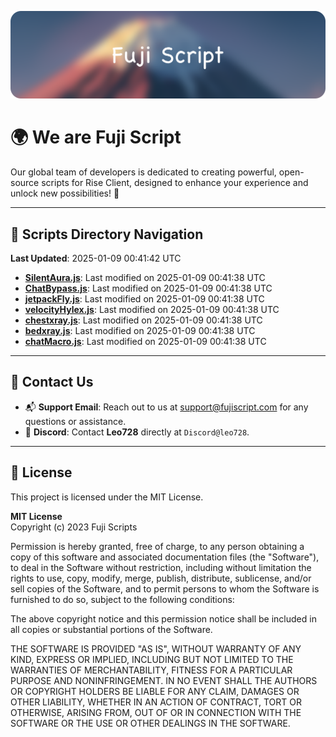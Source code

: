 ![Banner](.github/b.webp)

# 🌍 **We are Fuji Script**

Our global team of developers is dedicated to creating powerful, open-source scripts for Rise Client, designed to enhance your experience and unlock new possibilities! 🌟

---
<!-- SCRIPTS_NAVIGATION_START -->
## 📂 **Scripts Directory Navigation**

**Last Updated**: 2025-01-09 00:41:42 UTC

- **[SilentAura.js](scripts/SilentAura.js)**: Last modified on 2025-01-09 00:41:38 UTC
- **[ChatBypass.js](scripts/ChatBypass.js)**: Last modified on 2025-01-09 00:41:38 UTC
- **[jetpackFly.js](scripts/jetpackFly.js)**: Last modified on 2025-01-09 00:41:38 UTC
- **[velocityHylex.js](scripts/velocityHylex.js)**: Last modified on 2025-01-09 00:41:38 UTC
- **[chestxray.js](scripts/chestxray.js)**: Last modified on 2025-01-09 00:41:38 UTC
- **[bedxray.js](scripts/bedxray.js)**: Last modified on 2025-01-09 00:41:38 UTC
- **[chatMacro.js](scripts/chatMacro.js)**: Last modified on 2025-01-09 00:41:38 UTC

<!-- SCRIPTS_NAVIGATION_END -->

---

## 💬 **Contact Us**  
- 📬 **Support Email**: Reach out to us at [support@fujiscript.com](mailto:support@fujiscript.com) for any questions or assistance.  
- 💬 **Discord**: Contact **Leo728** directly at `Discord@leo728`.

---

## 📜 **License**

This project is licensed under the MIT License.  

**MIT License**  
Copyright (c) 2023 Fuji Scripts  

Permission is hereby granted, free of charge, to any person obtaining a copy of this software and associated documentation files (the "Software"), to deal in the Software without restriction, including without limitation the rights to use, copy, modify, merge, publish, distribute, sublicense, and/or sell copies of the Software, and to permit persons to whom the Software is furnished to do so, subject to the following conditions:  

The above copyright notice and this permission notice shall be included in all copies or substantial portions of the Software.  

THE SOFTWARE IS PROVIDED "AS IS", WITHOUT WARRANTY OF ANY KIND, EXPRESS OR IMPLIED, INCLUDING BUT NOT LIMITED TO THE WARRANTIES OF MERCHANTABILITY, FITNESS FOR A PARTICULAR PURPOSE AND NONINFRINGEMENT. IN NO EVENT SHALL THE AUTHORS OR COPYRIGHT HOLDERS BE LIABLE FOR ANY CLAIM, DAMAGES OR OTHER LIABILITY, WHETHER IN AN ACTION OF CONTRACT, TORT OR OTHERWISE, ARISING FROM, OUT OF OR IN CONNECTION WITH THE SOFTWARE OR THE USE OR OTHER DEALINGS IN THE SOFTWARE.  
